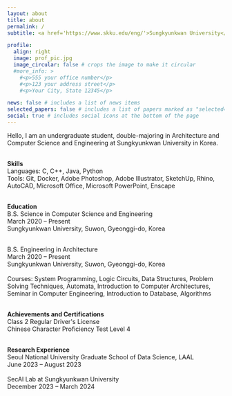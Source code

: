 ```yaml
---
layout: about
title: about
permalink: /
subtitle: <a href='https://www.skku.edu/eng/'>Sungkyunkwan University</a>, Seoul, South Korea

profile:
  align: right
  image: prof_pic.jpg
  image_circular: false # crops the image to make it circular
  #more_info: >
    #<p>555 your office number</p>
    #<p>123 your address street</p>
    #<p>Your City, State 12345</p>

news: false # includes a list of news items
selected_papers: false # includes a list of papers marked as "selected={true}"
social: true # includes social icons at the bottom of the page
---
```


Hello, I am an undergraduate student, double-majoring in Architecture and Computer Science and Engineering at Sungkyunkwan University in Korea.<br/><br/>

**Skills**<br/>
Languages: C, C++, Java, Python<br/>
Tools: Git, Docker, Adobe Photoshop, Adobe Illustrator, SketchUp, Rhino, AutoCAD, Microsoft Office, Microsoft PowerPoint, Enscape<br/><br/>

**Education**<br/>
B.S. Science in Computer Science and Engineering<br/>
March 2020 – Present<br/>
Sungkyunkwan University, Suwon, Gyeonggi-do, Korea<br/><br/>

B.S. Engineering in Architecture<br/>
March 2020 – Present<br/>
Sungkyunkwan University, Suwon, Gyeonggi-do, Korea<br/><br/>
Courses: System Programming, Logic Circuits, Data Structures, Problem Solving Techniques, Automata, Introduction to Computer Architectures, Seminar in Computer Engineering, Introduction to Database, Algorithms<br/><br/>

**Achievements and Certifications**<br/>
Class 2 Regular Driver's License<br/>
Chinese Character Proficiency Test Level 4<br/><br/>

**Research Experience**<br/>
Seoul National University Graduate School of Data Science, LAAL<br/>
June 2023 – August 2023<br/><br/>
SecAI Lab at Sungkyunkwan University<br/>
December 2023 – March 2024<br/>
